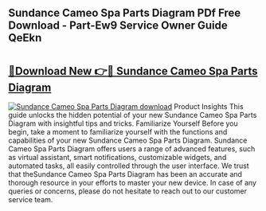 ## Sundance Cameo Spa Parts Diagram PDf Free Download - Part-Ew9 Service Owner Guide QeEkn

# <h2><a href="http://dfikazq.blite.top/?on=Sundance+Cameo+Spa+Parts+Diagram">🔗Download New 👉🔴 Sundance Cameo Spa Parts Diagram</a></h2>

[![Sundance Cameo Spa Parts Diagram download](https://i.imgur.com/lujVjoI.png)](http://dfikazq.blite.top/?on=Sundance+Cameo+Spa+Parts+Diagram)
Product Insights This guide unlocks the hidden potential of your new Sundance Cameo Spa Parts Diagram with insightful tips and tricks. Familiarize Yourself Before you begin, take a moment to familiarize yourself with the functions and capabilities of your new Sundance Cameo Spa Parts Diagram. Sundance Cameo Spa Parts Diagram offers users a range of advanced features, such as virtual assistant, smart notifications, customizable widgets, and automated tasks, all easily controlled through the user interface. We trust that theSundance Cameo Spa Parts Diagram has been an accurate and thorough resource in your efforts to master your new device. In case of any queries or concerns, please do not hesitate to reach out to our customer service team.
